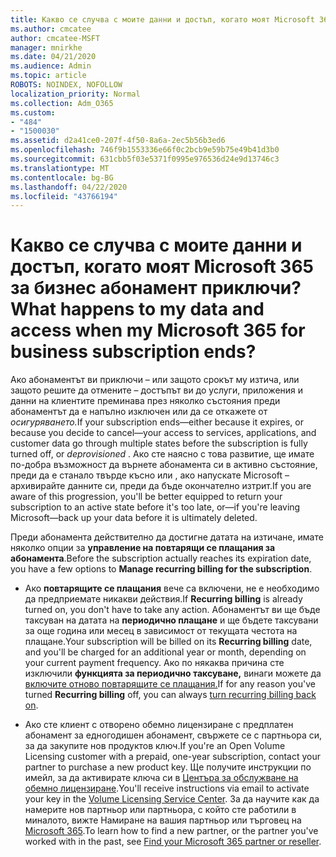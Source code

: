 ```yaml
---
title: Какво се случва с моите данни и достъп, когато моят Microsoft 365 за бизнес абонамент приключи?
ms.author: cmcatee
author: cmcatee-MSFT
manager: mnirkhe
ms.date: 04/21/2020
ms.audience: Admin
ms.topic: article
ROBOTS: NOINDEX, NOFOLLOW
localization_priority: Normal
ms.collection: Adm_O365
ms.custom:
- "484"
- "1500030"
ms.assetid: d2a41ce0-207f-4f50-8a6a-2ec5b56b3ed6
ms.openlocfilehash: 746f9b1553336e66f0c2bcb9e59b75e49b41d3b0
ms.sourcegitcommit: 631cbb5f03e5371f0995e976536d24e9d13746c3
ms.translationtype: MT
ms.contentlocale: bg-BG
ms.lasthandoff: 04/22/2020
ms.locfileid: "43766194"
---
```

# <a name="what-happens-to-my-data-and-access-when-my-microsoft-365-for-business-subscription-ends"></a><span data-ttu-id="c78b3-102">Какво се случва с моите данни и достъп, когато моят Microsoft 365 за бизнес абонамент приключи?</span><span class="sxs-lookup"><span data-stu-id="c78b3-102">What happens to my data and access when my Microsoft 365 for business subscription ends?</span></span>

<span data-ttu-id="c78b3-103">Ако абонаментът ви приключи – или защото срокът му изтича, или защото решите да отмените – достъпът ви до услуги, приложения и данни на клиентите преминава през няколко състояния преди абонаментът да е напълно изключен или да се откажете от *осигуряването.*</span><span class="sxs-lookup"><span data-stu-id="c78b3-103">If your subscription ends—either because it expires, or because you decide to cancel—your access to services, applications, and customer data go through multiple states before the subscription is fully turned off, or  *deprovisioned*  .</span></span> <span data-ttu-id="c78b3-104">Ако сте наясно с това развитие, ще имате по-добра възможност да върнете абонамента си в активно състояние, преди да е станало твърде късно или , ако напускате Microsoft – архивирайте данните си, преди да бъде окончателно изтрит.</span><span class="sxs-lookup"><span data-stu-id="c78b3-104">If you are aware of this progression, you'll be better equipped to return your subscription to an active state before it's too late, or—if you're leaving Microsoft—back up your data before it is ultimately deleted.</span></span>
  
<span data-ttu-id="c78b3-105">Преди абонамента действително да достигне датата на изтичане, имате няколко опции за **управление на повтарящи се плащания за абонамента**.</span><span class="sxs-lookup"><span data-stu-id="c78b3-105">Before the subscription actually reaches its expiration date, you have a few options to **Manage recurring billing for the subscription**.</span></span>
  
- <span data-ttu-id="c78b3-106">Ако **повтарящите се плащания** вече са включени, не е необходимо да предприемате никакви действия.</span><span class="sxs-lookup"><span data-stu-id="c78b3-106">If **Recurring billing** is already turned on, you don't have to take any action.</span></span> <span data-ttu-id="c78b3-107">Абонаментът ви ще бъде таксуван на датата на **периодично плащане** и ще бъдете таксувани за още година или месец в зависимост от текущата честота на плащане.</span><span class="sxs-lookup"><span data-stu-id="c78b3-107">Your subscription will be billed on its **Recurring billing** date, and you'll be charged for an additional year or month, depending on your current payment frequency.</span></span> <span data-ttu-id="c78b3-108">Ако по някаква причина сте изключили **функцията за периодично таксуване,** винаги можете да [включите отново повтарящите се плащания.](https://docs.microsoft.com/office365/admin/subscriptions-and-billing/renew-your-subscription#turn-recurring-billing-off-or-on)</span><span class="sxs-lookup"><span data-stu-id="c78b3-108">If for any reason you've turned **Recurring billing** off, you can always [turn recurring billing back on](https://docs.microsoft.com/office365/admin/subscriptions-and-billing/renew-your-subscription#turn-recurring-billing-off-or-on).</span></span>

- <span data-ttu-id="c78b3-109">Ако сте клиент с отворено обемно лицензиране с предплатен абонамент за едногодишен абонамент, свържете се с партньора си, за да закупите нов продуктов ключ.</span><span class="sxs-lookup"><span data-stu-id="c78b3-109">If you're an Open Volume Licensing customer with a prepaid, one-year subscription, contact your partner to purchase a new product key.</span></span> <span data-ttu-id="c78b3-110">Ще получите инструкции по имейл, за да активирате ключа си в [Центъра за обслужване на обемно лицензиране](https://go.microsoft.com/fwlink/p/?LinkID=282016).</span><span class="sxs-lookup"><span data-stu-id="c78b3-110">You'll receive instructions via email to activate your key in the [Volume Licensing Service Center](https://go.microsoft.com/fwlink/p/?LinkID=282016).</span></span> <span data-ttu-id="c78b3-111">За да научите как да намерите нов партньор или партньора, с който сте работили в миналото, вижте Намиране на вашия партньор или търговец на [Microsoft 365](https://docs.microsoft.com/office365/admin/manage/find-your-partner-or-reseller).</span><span class="sxs-lookup"><span data-stu-id="c78b3-111">To learn how to find a new partner, or the partner you've worked with in the past, see [Find your Microsoft 365 partner or reseller](https://docs.microsoft.com/office365/admin/manage/find-your-partner-or-reseller).</span></span>